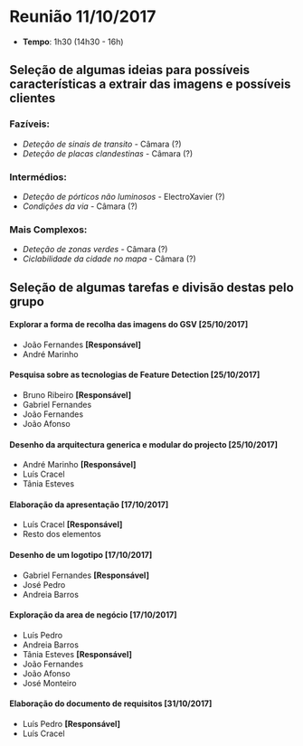 # Reunião 11/10/2017
- **Tempo**: 1h30 (14h30 - 16h)


## Seleção de algumas ideias para possíveis características a extrair das imagens e possíveis clientes

### Fazíveis:
  * _Deteção de sinais de transito_ - Câmara (?)
  * _Deteção de placas clandestinas_ - Câmara (?)

### Intermédios:
  * _Deteção de pórticos não luminosos_ - ElectroXavier (?)
  * _Condições da via_ - Câmara (?)

### Mais Complexos:
  * _Deteção de zonas verdes_ - Câmara (?)
  * _Ciclabilidade da cidade no mapa_ - Câmara (?)


## Seleção de algumas tarefas e divisão destas pelo grupo

#### Explorar a forma de recolha das imagens do GSV [**25/10/2017**]
  - João Fernandes __[Responsável]__
  - André Marinho

#### Pesquisa sobre as tecnologias de Feature Detection [**25/10/2017**]
  - Bruno Ribeiro __[Responsável]__
  - Gabriel Fernandes 
  - João Fernandes
  - João Afonso

#### Desenho da arquitectura generica e modular do projecto [**25/10/2017**]	
  - André Marinho __[Responsável]__
  - Luís Cracel
  - Tânia Esteves
    
#### Elaboração da apresentação [**17/10/2017**]
  - Luís Cracel __[Responsável]__
  - Resto dos elementos

#### Desenho de um logotipo [**17/10/2017**]
  - Gabriel Fernandes __[Responsável]__
  - José Pedro 
  - Andreia Barros
  
#### Exploração da area de negócio [**17/10/2017**]
  - Luís Pedro
  - Andreia Barros
  - Tânia Esteves __[Responsável]__
  - João Fernandes
  - João Afonso
  - José Monteiro
  
 #### Elaboração do documento de requisitos [**31/10/2017**]
  - Luís Pedro __[Responsável]__
  - Luís Cracel
 
